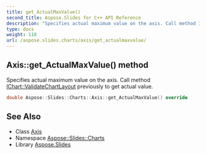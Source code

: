 ```yaml
---
title: get_ActualMaxValue()
second_title: Aspose.Slides for C++ API Reference
description: "Specifies actual maximum value on the axis. Call method IChart::ValidateChartLayout previously to get actual value."
type: docs
weight: 118
url: /aspose.slides.charts/axis/get_actualmaxvalue/
---
```

## Axis::get_ActualMaxValue() method


Specifies actual maximum value on the axis. Call method [IChart::ValidateChartLayout](../../ichart/validatechartlayout/) previously to get actual value.

```cpp
double Aspose::Slides::Charts::Axis::get_ActualMaxValue() override
```

## See Also

* Class [Axis](../)
* Namespace [Aspose::Slides::Charts](../../)
* Library [Aspose.Slides](../../../)